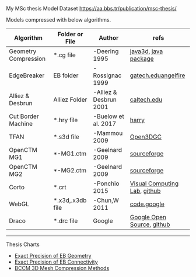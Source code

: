 My MSc thesis Model Dataset
https://aa.bbs.tr/publication/msc-thesis/

Models compressed with below algorithms.

|Algorithm|Folder or File|Author|refs|
|---------|---------|------|----|
|Geometry Compression|*.cg file|-Deering 1995|[java3d](https://download.java.net/media/java3d/javadoc/1.5.0/com/sun/j3d/utils/geometry/compression/package-summary.html), [java package](https://docs.oracle.com/cd/E17802_01/j2se/javase/technologies/desktop/java3d/forDevelopers/j3dguide/AppendixCompress.doc.html#48011)|
|EdgeBreaker|EB folder|-Rossignac 1999|[gatech.edu](http://www.cc.gatech.edu/~jarek/edgebreaker/)[angelfire](http://www.angelfire.com/space2/dineshshikhare/compression/eb/index.html)|
|Alliez & Desbrun|Alliez Folder|-Alliez & Desbrun 2001|[caltech.edu](http://www.geometry.caltech.edu/SingleRateEncoder/)|
|Cut Border Machine|*.hry file|-Buelow et al. 2017|[harry](https://github.com/magcks/harry)|
|TFAN|*.s3d file|-Mammou 2009|[Open3DGC](https://github.com/rbsheth/Open3DGC)|
|OpenCTM MG1|*-MG1.ctm|-Geelnard 2009|[sourceforge](http://openctm.sourceforge.net/)|
|OpenCTM MG2|*-MG2.ctm|-Geelnard 2009|[sourceforge](http://openctm.sourceforge.net/)|
|Corto|*.crt|-Ponchio 2015|[Visual Computing Lab](http://vcg.isti.cnr.it/corto/index.html#overview), [github](https://github.com/cnr-isti-vclab/corto)|
|WebGL|*.x3d,.x3db file|-Chun,W 2011|[code.google](https://code.google.com/archive/p/webgl-loader/)|
|Draco|*.drc file|Google|[Google Open Source](https://opensource.google.com/projects/draco), [github](https://github.com/google/draco)|

------------
Thesis Charts  
- [Exact Precision of EB Geometry](https://docs.google.com/spreadsheets/d/e/2PACX-1vQCeH8U1sEFnoVJMdnw9d24P1JQttFtGBq8ypA_WUz8pR3W8GtR_A61_ltxCubVAADMrgJDno5vKccb/pubhtml)
- [Exact Precision of EB Connectivity](https://docs.google.com/spreadsheets/d/e/2PACX-1vSqKWttbCipqBD3tmNgTooirFSXrUDOgVt-T1e_50s9owTEtnsNUgUlxWQj9lC8fVk79xf9ypStQUyL/pubhtml)
- [BCCM 3D Mesh Compression Methods](https://docs.google.com/spreadsheets/d/e/2PACX-1vSLCyCxnm8fAZF5Ar8Y48CiCLTOGJld0LT00A3lFCOvOq9dHB_Uok_IfEdrqTUJKUqIRPwSAxDw6om-/pubhtml)
